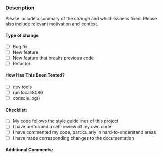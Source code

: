 ### Description
Please include a summary of the change and which issue is fixed. Please also 
include relevant motivation and context.

#### Type of change
- [ ] Bug fix
- [ ] New feature
- [ ] New feature that breaks previous code
- [ ] Refactor

#### How Has This Been Tested?
- [ ] dev tools
- [ ] run local:8080
- [ ] console.log()

#### Checklist:
- [ ] My code follows the style guidelines of this project
- [ ] I have performed a self-review of my own code
- [ ] I have commented my code, particularly in hard-to-understand areas
- [ ] I have made corresponding changes to the documentation

#### Additional Comments:
